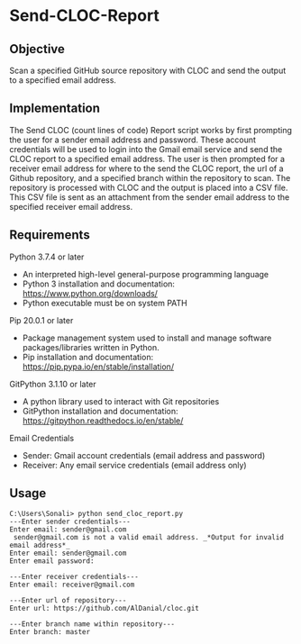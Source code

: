 # Send-CLOC-Report
## Objective
Scan a specified GitHub source repository with CLOC and send the output to a specified email address.

## Implementation
The Send CLOC (count lines of code) Report script works by first prompting the user for a sender email address and password. These account credentials will be used to login into the Gmail email service and send the CLOC report to a specified email address. 
The user is then prompted for a receiver email address for where to the send the CLOC report, the url of a Github repository, and a specified branch within the repository to scan.
The repository is processed with CLOC and the output is placed into a CSV file. This CSV file is sent as an attachment from the sender email address to the specified receiver email address.

## Requirements
 Python 3.7.4 or later
  - An interpreted high-level general-purpose programming language
  - Python 3 installation and documentation: https://www.python.org/downloads/
  - Python executable must be on system PATH
  
 Pip 20.0.1 or later
  - Package management system used to install and manage software packages/libraries written in Python.
  - Pip installation and documentation: https://pip.pypa.io/en/stable/installation/
  
 GitPython 3.1.10 or later 
  - A python library used to interact with Git repositories
  - GitPython installation and documentation: https://gitpython.readthedocs.io/en/stable/

Email Credentials
  - Sender: Gmail account credentials (email address and password)
  - Receiver: Any email service credentials (email address only)

## Usage
```
C:\Users\Sonali> python send_cloc_report.py
---Enter sender credentials---
Enter email: sender@gmail.com
 sender@gmail.com is not a valid email address. _*Output for invalid email address*_
Enter email: sender@gmail.com
Enter email password: 

---Enter receiver credentials---
Enter email: receiver@gmail.com

---Enter url of repository---
Enter url: https://github.com/AlDanial/cloc.git

---Enter branch name within repository---
Enter branch: master
```

